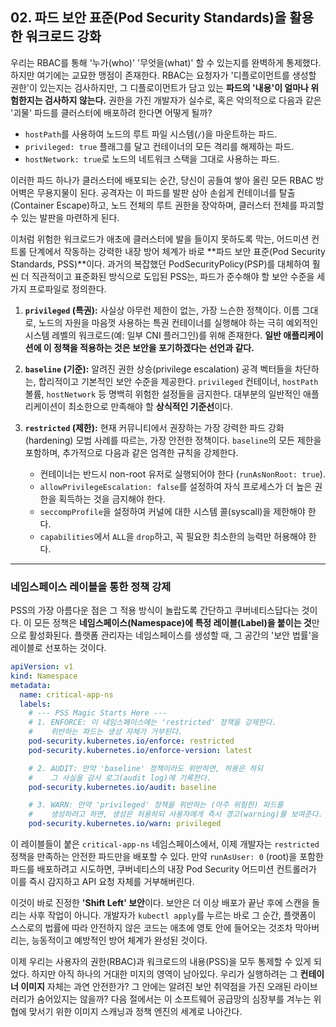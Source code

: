 ## 02\. 파드 보안 표준(Pod Security Standards)을 활용한 워크로드 강화

우리는 RBAC를 통해 '누가(who)' '무엇을(what)' 할 수 있는지를 완벽하게 통제했다. 하지만 여기에는 교묘한 맹점이 존재한다. RBAC는 요청자가 '디플로이먼트를 생성할 권한'이 있는지는 검사하지만, 그 디플로이먼트가 담고 있는 **파드의 '내용'이 얼마나 위험한지는 검사하지 않는다.** 권한을 가진 개발자가 실수로, 혹은 악의적으로 다음과 같은 '괴물' 파드를 클러스터에 배포하려 한다면 어떻게 될까?

  * `hostPath`를 사용하여 노드의 루트 파일 시스템(`/`)을 마운트하는 파드.
  * `privileged: true` 플래그를 달고 컨테이너의 모든 격리를 해제하는 파드.
  * `hostNetwork: true`로 노드의 네트워크 스택을 그대로 사용하는 파드.

이러한 파드 하나가 클러스터에 배포되는 순간, 당신이 공들여 쌓아 올린 모든 RBAC 방어벽은 무용지물이 된다. 공격자는 이 파드를 발판 삼아 손쉽게 컨테이너를 탈출(Container Escape)하고, 노드 전체의 루트 권한을 장악하며, 클러스터 전체를 파괴할 수 있는 발판을 마련하게 된다.

이처럼 위험한 워크로드가 애초에 클러스터에 발을 들이지 못하도록 막는, 어드미션 컨트롤 단계에서 작동하는 강력한 내장 방어 체계가 바로 \*\*파드 보안 표준(Pod Security Standards, PSS)\*\*이다. 과거의 복잡했던 PodSecurityPolicy(PSP)를 대체하여 훨씬 더 직관적이고 표준화된 방식으로 도입된 PSS는, 파드가 준수해야 할 보안 수준을 세 가지 프로파일로 정의한다.

1.  **`privileged` (특권):** 사실상 아무런 제한이 없는, 가장 느슨한 정책이다. 이름 그대로, 노드의 자원을 마음껏 사용하는 특권 컨테이너를 실행해야 하는 극히 예외적인 시스템 레벨의 워크로드(예: 일부 CNI 플러그인)를 위해 존재한다. **일반 애플리케이션에 이 정책을 적용하는 것은 보안을 포기하겠다는 선언과 같다.**

2.  **`baseline` (기준):** 알려진 권한 상승(privilege escalation) 공격 벡터들을 차단하는, 합리적이고 기본적인 보안 수준을 제공한다. `privileged` 컨테이너, `hostPath` 볼륨, `hostNetwork` 등 명백히 위험한 설정들을 금지한다. 대부분의 일반적인 애플리케이션이 최소한으로 만족해야 할 **상식적인 기준선**이다.

3.  **`restricted` (제한):** 현재 커뮤니티에서 권장하는 가장 강력한 파드 강화(hardening) 모범 사례를 따르는, 가장 안전한 정책이다. `baseline`의 모든 제한을 포함하며, 추가적으로 다음과 같은 엄격한 규칙을 강제한다.

      * 컨테이너는 반드시 non-root 유저로 실행되어야 한다 (`runAsNonRoot: true`).
      * `allowPrivilegeEscalation: false`를 설정하여 자식 프로세스가 더 높은 권한을 획득하는 것을 금지해야 한다.
      * `seccompProfile`을 설정하여 커널에 대한 시스템 콜(syscall)을 제한해야 한다.
      * `capabilities`에서 `ALL`을 `drop`하고, 꼭 필요한 최소한의 능력만 허용해야 한다.

-----

### 네임스페이스 레이블을 통한 정책 강제

PSS의 가장 아름다운 점은 그 적용 방식이 놀랍도록 간단하고 쿠버네티스답다는 것이다. 이 모든 정책은 **네임스페이스(Namespace)에 특정 레이블(Label)을 붙이는 것**만으로 활성화된다. 플랫폼 관리자는 네임스페이스를 생성할 때, 그 공간의 '보안 법률'을 레이블로 선포하는 것이다.

```yaml
apiVersion: v1
kind: Namespace
metadata:
  name: critical-app-ns
  labels:
    # --- PSS Magic Starts Here ---
    # 1. ENFORCE: 이 네임스페이스에는 'restricted' 정책을 강제한다.
    #    위반하는 파드는 생성 자체가 거부된다.
    pod-security.kubernetes.io/enforce: restricted
    pod-security.kubernetes.io/enforce-version: latest

    # 2. AUDIT: 만약 'baseline' 정책이라도 위반하면, 허용은 하되
    #    그 사실을 감사 로그(audit log)에 기록한다.
    pod-security.kubernetes.io/audit: baseline

    # 3. WARN: 만약 'privileged' 정책을 위반하는 (아주 위험한) 파드를
    #    생성하려고 하면, 생성은 허용하되 사용자에게 즉시 경고(warning)를 보여준다.
    pod-security.kubernetes.io/warn: privileged
```

이 레이블들이 붙은 `critical-app-ns` 네임스페이스에서, 이제 개발자는 `restricted` 정책을 만족하는 안전한 파드만을 배포할 수 있다. 만약 `runAsUser: 0` (root)을 포함한 파드를 배포하려고 시도하면, 쿠버네티스의 내장 Pod Security 어드미션 컨트롤러가 이를 즉시 감지하고 API 요청 자체를 거부해버린다.

이것이 바로 진정한 **'Shift Left' 보안**이다. 보안은 더 이상 배포가 끝난 후에 스캔을 돌리는 사후 작업이 아니다. 개발자가 `kubectl apply`를 누르는 바로 그 순간, 플랫폼이 스스로의 법률에 따라 안전하지 않은 코드는 애초에 영토 안에 들어오는 것조차 막아버리는, 능동적이고 예방적인 방어 체계가 완성된 것이다.

이제 우리는 사용자의 권한(RBAC)과 워크로드의 내용(PSS)을 모두 통제할 수 있게 되었다. 하지만 아직 하나의 거대한 미지의 영역이 남아있다. 우리가 실행하려는 그 **컨테이너 이미지** 자체는 과연 안전한가? 그 안에는 알려진 보안 취약점을 가진 오래된 라이브러리가 숨어있지는 않을까? 다음 절에서는 이 소프트웨어 공급망의 심장부를 겨누는 위협에 맞서기 위한 이미지 스캐닝과 정책 엔진의 세계로 나아간다.